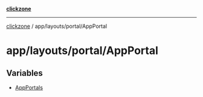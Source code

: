 [**clickzone**](../../../../README.md)

***

[clickzone](../../../../README.md) / app/layouts/portal/AppPortal

# app/layouts/portal/AppPortal

## Variables

- [AppPortals](variables/AppPortals.md)
